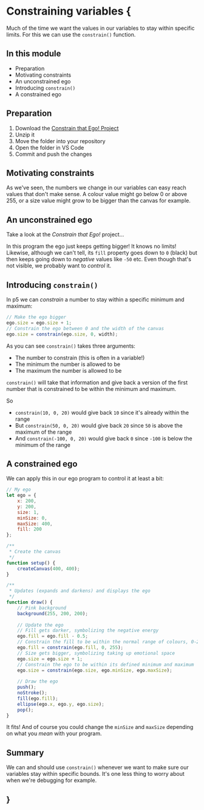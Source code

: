 # Constraining variables {
    
Much of the time we want the values in our variables to stay within specific limits. For this we can use the `constrain()` function.

## In this module

- Preparation
- Motivating constraints
- An unconstrained ego
- Introducing `constrain()`
- A constrained ego

## Preparation

1. Download the [Constrain that Ego! Project](./examples/constrain-that-ego.zip)
2. Unzip it
3. Move the folder into your repository
4. Open the folder in VS Code
5. Commit and push the changes

## Motivating constraints

As we've seen, the numbers we change in our variables can easy reach values that don't make sense. A colour value might go below 0 or above 255, or a size value might grow to be bigger than the canvas for example.

## An unconstrained ego

Take a look at the *Constrain that Ego!* project...

In this program the ego just keeps getting bigger! It knows no limits! Likewise, although we can't tell, its `fill` property goes down to `0` (black) but then keeps going down to *negative* values like `-50` etc. Even though that's not visible, we probably want to *control* it.

## Introducing `constrain()`
    
In p5 we can *constrain* a number to stay within a specific minimum and maximum:

```javascript
// Make the ego bigger
ego.size = ego.size + 1;
// Constrain the ego between 0 and the width of the canvas
ego.size = constrain(ego.size, 0, width);
```

As you can see `constrain()` takes three arguments:

- The number to constrain (this is often in a variable!)
- The minimum the number is allowed to be
- The maximum the number is allowed to be

`constrain()` will take that information and give back a version of the first number that is constrained to be within the minimum and maximum.

So 

- `constrain(10, 0, 20)` would give back `10` since it's already within the range
- But `constrain(50, 0, 20)` would give back `20` since `50` is above the maximum of the range
- And `constrain(-100, 0, 20)` would give back `0` since `-100` is below the minimum of the range

## A constrained ego

We can apply this in our ego program to control it at least a bit:

```javascript
// My ego
let ego = {
    x: 200,
    y: 200,
    size: 1,
    minSize: 0,
    maxSize: 400,
    fill: 200    
};

/**
 * Create the canvas
 */
function setup() {
    createCanvas(400, 400);
}

/**
 * Updates (expands and darkens) and displays the ego
 */
function draw() {
    // Pink background
    background(255, 200, 200);
    
    // Update the ego
    // Fill gets darker, symbolizing the negative energy
    ego.fill = ego.fill - 0.5;
    // Constrain the fill to be within the normal range of colours, 0-255
    ego.fill = constrain(ego.fill, 0, 255);
    // Size gets bigger, symbolizing taking up emotional space
    ego.size = ego.size + 1;
    // Constrain the ego to be within its defined minimum and maximum
    ego.size = constrain(ego.size, ego.minSize, ego.maxSize);
    
    // Draw the ego
    push();
    noStroke();
    fill(ego.fill);
    ellipse(ego.x, ego.y, ego.size);
    pop();
}
```

It fits! And of course you could change the `minSize` and `maxSize` depending on what you *mean* with your program.

## Summary

We can and should use `constrain()` whenever we want to make sure our variables stay within specific bounds. It's one less thing to worry about when we're debugging for example.

## }